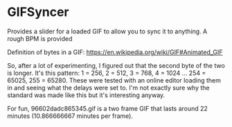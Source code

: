 # GIFSyncer
Provides a slider for a loaded GIF to allow you to sync it to anything.  A rough BPM is provided

Definition of bytes in a GIF: https://en.wikipedia.org/wiki/GIF#Animated_GIF

So, after a lot of experimenting, I figured out that the second byte of the two is longer.  It's this pattern: 1 = 256, 2 = 512, 3 = 768, 4 = 1024 ... 254 = 65025, 255 = 65280.  These were tested with an online editor loading them in and seeing what the delays were set to.  I'm not exactly sure why the standard was made like this but it's interesting anyway.  

For fun, 96602dadc865345.gif is a two frame GIF that lasts around 22 minutes (10.866666667 minutes per frame).
